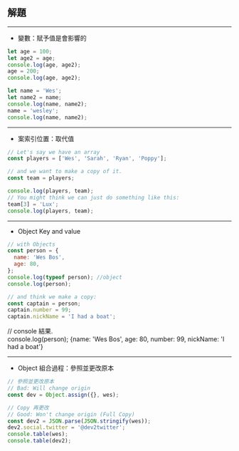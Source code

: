 ## 解題

---

- 變數：賦予值是會影響的

```js
let age = 100;
let age2 = age;
console.log(age, age2);
age = 200;
console.log(age, age2);
```

```js
let name = 'Wes';
let name2 = name;
console.log(name, name2);
name = 'wesley';
console.log(name, name2);
```

---

- 案索引位置：取代值

```js
// Let's say we have an array
const players = ['Wes', 'Sarah', 'Ryan', 'Poppy'];

// and we want to make a copy of it.
const team = players;

console.log(players, team);
// You might think we can just do something like this:
team[3] = 'Lux';
console.log(players, team);
```

---

- Object Key and value

```js
// with Objects
const person = {
  name: 'Wes Bos',
  age: 80,
};
console.log(typeof person); //object
console.log(person);
```

```js
// and think we make a copy:
const captain = person;
captain.number = 99;
captain.nickName = 'I had a boat';
```

// console 結果.  
console.log(person);
{name: 'Wes Bos', age: 80, number: 99, nickName: 'I had a boat'}

---

- Object 組合過程：參照並更改原本

```js
// 參照並更改原本
// Bad: Will change origin
const dev = Object.assign({}, wes);

// Copy 再更改
// Good: Won't change origin (Full Copy)
const dev2 = JSON.parse(JSON.stringify(wes));
dev2.social.twitter = '@dev2twitter';
console.table(wes);
console.table(dev2);
```

